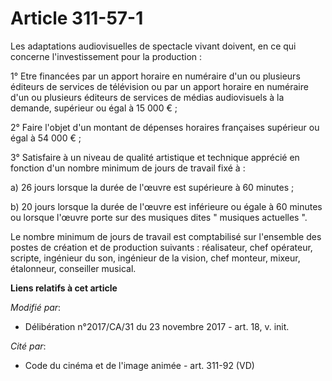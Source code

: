 # Article 311-57-1

Les adaptations audiovisuelles de spectacle vivant doivent, en ce qui concerne l'investissement pour la production : 

1° Etre financées par un apport horaire en numéraire d'un ou plusieurs éditeurs de services de télévision ou par un apport
horaire en numéraire d'un ou plusieurs éditeurs de   services de médias audiovisuels à la demande, supérieur ou égal à 15 000
€ ; 

2° Faire l'objet d'un montant de dépenses horaires françaises supérieur ou égal à 54 000 € ; 

3° Satisfaire à un niveau de qualité artistique et technique apprécié en fonction d'un nombre minimum de jours de travail
fixé à : 

a) 26 jours lorsque la durée de l'œuvre est supérieure à 60 minutes ; 

b) 20 jours lorsque la durée de l'œuvre est inférieure ou égale à 60 minutes ou lorsque l'œuvre porte sur des musiques dites
" musiques actuelles ". 

Le nombre minimum de jours de travail est comptabilisé sur l'ensemble des postes de création et de production suivants :
réalisateur, chef opérateur, scripte, ingénieur du son, ingénieur de la vision, chef monteur, mixeur, étalonneur, conseiller
musical.

**Liens relatifs à cet article**

_Modifié par_:

  - Délibération n°2017/CA/31 du 23 novembre 2017 - art. 18, v. init.

_Cité par_:

  - Code du cinéma et de l'image animée - art. 311-92 (VD)
